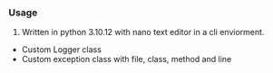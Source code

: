 ### Usage
1. Written in python 3.10.12 with nano text editor in a cli enviorment.





- Custom Logger class
- Custom exception class with file, class, method and line
